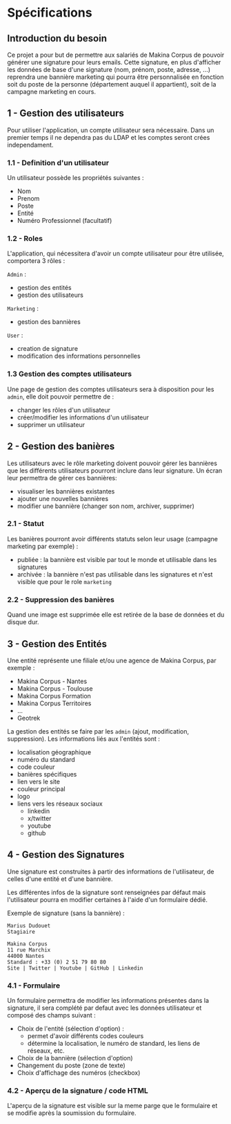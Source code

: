 # Spécifications

## Introduction du besoin

Ce projet a pour but de permettre aux salariés de Makina Corpus de pouvoir générer une signature pour leurs emails.
Cette signature, en plus d'afficher les données de base d'une signature (nom, prénom, poste, adresse, ...) reprendra une bannière marketing qui pourra être personnalisée en fonction soit du poste de la personne (département auquel il appartient), soit de la campagne marketing en cours.

## 1 - Gestion des utilisateurs

Pour utiliser l'application, un compte utilisateur sera nécessaire. Dans un premier temps il ne dependra pas du LDAP et les comptes seront crées independament.

### 1.1 - Definition d'un utilisateur 

Un utilisateur possède les propriétés suivantes :
- Nom
- Prenom
- Poste
- Entité
- Numéro Professionnel (facultatif)

### 1.2 - Roles

L'application, qui nécessitera d'avoir un compte utilisateur pour être utilisée, comportera 3 rôles :

`Admin` :
- gestion des entités
- gestion des utilisateurs

`Marketing` :
- gestion des bannières          

`User` :
- creation de signature
- modification des informations personnelles

### 1.3 Gestion des comptes utilisateurs

Une page de gestion des comptes utilisateurs sera à disposition pour les `admin`, elle doit pouvoir permettre de :
- changer les rôles d'un utilisateur
- créer/modifier les informations d'un utilisateur
- supprimer un utilisateur

## 2 - Gestion des banières

Les utilisateurs avec le rôle marketing doivent pouvoir gérer les bannières que les différents utilisateurs pourront inclure dans leur signature.
Un écran leur permettra de gérer ces bannières:

- visualiser les bannières existantes
- ajouter une nouvelles bannières
- modifier une bannière (changer son nom, archiver, supprimer)

### 2.1 -  Statut

Les banières pourront avoir différents statuts selon leur usage (campagne marketing par exemple) :

- publiée : la bannière est visible par tout le monde et utilisable dans les signatures
- archivée : la bannière n'est pas utilisable dans les signatures et n'est visible que pour le role `marketing`

### 2.2 - Suppression des banières

Quand une image est supprimée elle est retirée de la base de données et du disque dur.

## 3 - Gestion des Entités

Une entité représente une filiale et/ou une agence de Makina Corpus, par exemple :
- Makina Corpus - Nantes
- Makina Corpus - Toulouse
- Makina Corpus Formation
- Makina Corpus Territoires
- ...
- Geotrek

La gestion des entités se faire par les `admin` (ajout, modification, suppression). 
Les informations liés aux l'entités sont :
- localisation géographique
- numéro du standard
- code couleur
- banières spécifiques
- lien vers le site
- couleur principal
- logo 
- liens vers les réseaux sociaux 
   - linkedin 
   - x/twitter 
   - youtube 
   - github

## 4 - Gestion des Signatures

Une signature est construites à partir des informations de l'utilisateur, de celles d'une entité et d'une bannière.

Les différentes infos de la signature sont renseignées par défaut mais l'utilisateur pourra en modifier certaines à l'aide d'un formulaire dédié.

Exemple de signature (sans la bannière) :

```
Marius Dudouet
Stagiaire

Makina Corpus
11 rue Marchix 
44000 Nantes
Standard : +33 (0) 2 51 79 80 80
Site | Twitter | Youtube | GitHub | Linkedin
```

### 4.1 - Formulaire

Un formulaire permettra de modifier les informations présentes dans la signature, il sera complété par defaut avec les données utilisateur et composé des champs suivant :

- Choix de l'entité (sélection d'option) :
   - permet d'avoir différents codes couleurs
   - détermine la localisation, le numéro de standard, les liens de réseaux, etc.
- Choix de la bannière (sélection d'option)
- Changement du poste (zone de texte)
- Choix d'affichage des numéros (checkbox)

### 4.2 - Aperçu de la signature / code HTML

L'aperçu de la signature est visible sur la meme parge que le formulaire et se modifie après la soumission du formulaire.
